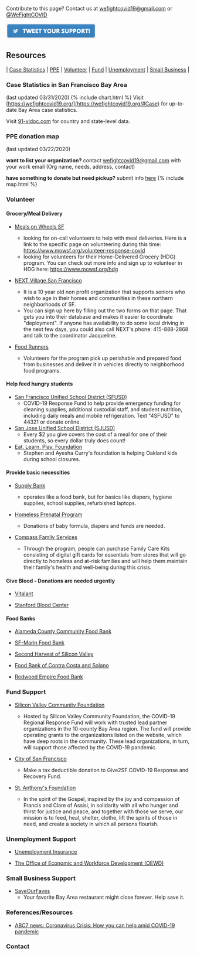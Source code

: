 Contribute to this page? Contact us at [wefightcovid19@gmail.com](mailto:wefightcovid19@gmail.com) or [@WeFightCOVID](https://twitter.com/WeFightCOVID)

[![Tweet](tweetit.png)](https://twitter.com/intent/tweet?url=https%3A%2F%2Fwefightcovid19.org&text=Together%2C%20%40WeFightCovid%20!%20Here%20is%20how%20you%20can%20help%20in%20SF%20Bay%20Area%3A%20)

## Resources
| [Case Statistics](#Case) | [PPE](#PPE) | [Volunteer](#Volunteer) | [Fund](#Fund) | [Unemployment](#Unemployment) | [Small Business](#Small) |

### <a name="Case"></a> Case Statistics in San Francisco Bay Area
(last updated 03/31/2020)
{% include chart.html %}
Visit [https://wefightcovid19.org/](https://wefightcovid19.org/#Case) for up-to-date Bay Area case statistics. 

Visit [91-vidoc.com](http://91-divoc.com/) for country and state-level data.  

### <a name="PPE"></a> PPE donation map 
(last updated 03/22/2020)

**want to list your organization?** contact [wefightcovid19@gmail.com](mailto:wefightcovid19@gmail.com) with your work email (Org name, needs, address, contact)

**have something to donate but need pickup?** submit info [here](https://docs.google.com/forms/d/e/1FAIpQLSeuvr5kbLRhG3c3Ht9fY-3ZrvMCJjyqqBeWUuulOGv6bu4lRw/viewform) 
{% include map.html %}

### <a name="Volunteer"></a> Volunteer

#### Grocery/Meal Delivery
- [Meals on Wheels SF](https://www.mowsf.org/)
    - looking for on-call volunteers to help with meal deliveries. Here is a link to the specific page on volunteering during this time: https://www.mowsf.org/volunteer-response-covid
    - looking for volunteers for their Home-Delivered Grocery (HDG) program. You can check out more info and sign up to volunteer in HDG here: https://www.mowsf.org/hdg

- [NEXT Village San Francisco](nextvillagesf.org>) 
    - It is a 10 year old non profit organization that supports seniors who wish to age in their homes and communities in these northern neighborhoods of SF.
    - You can sign up here by filling out the two forms on that page. That gets you into their database and makes it easier to coordinate "deployment". If anyone has availability to do some local driving in the next few days, you could also call NEXT's phone: 415-888-2868 and talk to the coordinator Jacqueline.

- [Food Runners](http://www.foodrunners.org/)
    - Volunteers for the program pick up perishable and prepared food from businesses and deliver it in vehicles directly to neighborhood food programs.

#### Help feed hungry students

- [San Francisco Unified School District (SFUSD)](https://www.sfusd.edu/)
    - COVID-19 Response Fund to help provide emergency funding for cleaning supplies, additional custodial staff, and student nutrition, including daily meals and mobile refrigeration. Text "4SFUSD" to 44321 or donate online.
- [San Jose Unified School District (SJUSD)](https://www.sjusd.org/)
    - Every $2 you give covers the cost of a meal for one of their students, so every dollar truly does count!
- [Eat. Learn. Play. Foundation](https://eatlearnplay.org/)
    - Stephen and Ayesha Curry's foundation is helping Oakland kids during school closures.

#### Provide basic necessities
- [Supply Bank](SupplyBank.org)
    - operates like a food bank, but for basics like diapers, hygiene supplies, school supplies, refurbished laptops.

- [Homeless Prenatal Program](http://www.homelessprenatal.org/featured/hpps-covid-19-preparedness-plan)
    - Donations of baby formula, diapers and funds are needed.

- [Compass Family Services](https://compasssf.formstack.com/forms/covid19familycarekit)
    - Through the program, people can purchase Family Care Kits consisting of digital gift cards for essentials from stores that will go directly to homeless and at-risk families and will help them maintain their family's health and well-being during this crisis.

#### Give Blood - Donations are needed urgently

- [Vitalant](https://www.vitalant.org/Our-Organization/Locations.aspx)

- [Stanford Blood Center](https://stanfordbloodcenter.org/)

#### Food Banks

- [Alameda County Community Food Bank](https://www.accfb.org/get-involved/)

- [SF-Marin Food Bank](https://www.sfmfoodbank.org/)

- [Second Harvest of Silicon Valley](https://www.shfb.org/)

- [Food Bank of Contra Costa and Solano](https://www.foodbankccs.org/)

- [Redwood Empire Food Bank](https://refb.org/)


### <a name="Fund"></a> Fund Support

- [Silicon Valley Community Foundation](https://siliconvalleycf.org/coronavirus-fund)
    - Hosted by Silicon Valley Community Foundation, the COVID-19 Regional Response Fund will work with trusted lead partner organizations in the 10-county Bay Area region. The fund will provide operating grants to the organizations listed on the website, which have deep roots in the community. These lead organizations, in turn, will support those affected by the COVID-19 pandemic.

- [City of San Francisco](https://sf.gov/give-city-respond-covid-19)
    - Make a tax deductible donation to Give2SF COVID-19 Response and Recovery Fund.

- [St. Anthony's Foundation](https://www.stanthonysf.org/)
    - In the spirit of the Gospel, inspired by the joy and compassion of Francis and Clare of Assisi, in solidarity with all who hunger and thirst for justice and peace, and together with those we serve, our mission is to feed, heal, shelter, clothe, lift the spirits of those in need, and create a society in which all persons flourish.

### <a name="Unemployment"></a> Unemployment Support

- [Unemployment Insurance](https://www.edd.ca.gov/unemployment/)

- [The Office of Economic and Workforce Development (OEWD)](https://oewd.org/)

### <a name="Small"></a> Small Business Support

- [SaveOurFaves](https://saveourfaves.org/)
    - Your favorite Bay Area restaurant might close forever. Help save it.

### References/Resources
- [ABC7 news: Coronavirus Crisis: How you can help amid COVID-19 pandemic](https://abc7news.com/coronavirus-crisis-how-you-can-help/6010878/)

### Contact


